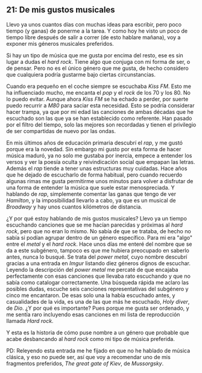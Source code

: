 ## 21: De mis gustos musicales

Llevo ya unos cuantos días con muchas ideas para escribir, pero poco tiempo (y
ganas) de ponerme a la tarea. Y como hoy he visto un poco de tiempo libre
después de salir a correr (de esto hablare mañana), voy a exponer mis géneros
musicales preferidos.

Si hay un tipo de música que me gusta por encima del resto, ese es sin lugar a
dudas el _hard rock_. Tiene algo que conjuga con mi forma de ser, o de pensar.
Pero no es el único género que me gusta, de hecho considero que cualquiera
podría gustarme bajo ciertas circunstancias.

Cuando era pequeño en el coche siempre se escuchaba _Kiss FM_. Esto me ha
influenciado mucho, me encanta el _pop_ y el _rock_ de los 70 y los 80. No lo
puedo evitar. Aunque ahora _Kiss FM_ se ha echado a perder, por suerte puedo
recurrir a _M80_ para saciar esta necesidad. Esto se podría considerar hacer
trampa, ya que por mi edad las canciones de ambas décadas que he escuchado son
las que ya se han establecido como referente. Han pasado por el filtro del
tiempo, solo las mejores son recordadas y tienen el privilegio de ser
compartidas de nuevo por las ondas.

En mis últimos años de educación primaria descubrí el _rap_, y me gustó porque
era la novedad. Sin embargo mi gusto por esta forma de hacer música maduró, ya
no solo me gustaba por inercia, empece a entender los versos y ver la poesía
oculta y reivindicación social que empapan las letras. Además el _rap_ tiende a
tener unas estructuras muy cuidadas. Hace años que he dejado de escucharlo de
forma habitual, pero cuando recuerdo algunas rimas me gusta permitirme unos
minutos para volver a disfrutar de una forma de entender la música que suele
estar menospreciada. Y hablando de _rap_, simplemente comentar las ganas que
tengo de ver _Hamilton_, y la imposibilidad llevarlo a cabo, ya que es un
musical de _Broadway_ y hay unos cuantos kilómetros de distancia.

¿Y por qué estoy hablando de mis gustos musicales? Llevo ya un tiempo
escuchando canciones que se me hacían parecidas y próximas al _hard rock_, pero
que no eran lo mismo. No sabía de que se trataba, de hecho no sabía si podían
agrupar dentro de un género específico. Para mi era "algo" entre el _metal_ y
el _hard rock_. Hace unos días me enteré del nombre que se da a este subgénero,
tampoco es que me hubiera preocupado en saberlo antes, nunca lo busqué. Se
trata del _power metal_, cuyo nombre descubrí gracias a una entrada en _Imgur_
listando diez géneros dignos de escuchar. Leyendo la descripción del _power
metal_ me percaté de que encajaba perfectamente con esas canciones que llevaba
rato escuchando y que no sabía como catalogar correctamente. Una búsqueda
rápida me aclaro las posibles dudas, escuche seis canciones representativas del
subgénero y cinco me encantaron. De esas solo una la había escuchado antes, y
casualidades de la vida, es una de las que más he escuchado, _Holy diver_, de
_Dio_. ¿Y por qué es importante? Pues porque me gusta ser ordenado, y me sentía
raro incluyendo esas canciones en mi lista de reproducción llamada _Hard rock_.

Y esta es la historia de cómo puse nombre a un género que probable que acabe
desbancando al _hard rock_ como mi tipo de música preferida.

PD: Releyendo esta entrada me he fijado en que no he hablado de música clásica,
y eso no puede ser, así que voy a recomendar uno de mis fragmentos preferidos,
_The great gate of Kiev_, de _Mussorgsky_.
